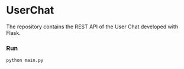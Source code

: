 # UserChat
The repository contains the REST API of the User Chat developed with Flask.
### Run
`python main.py`
